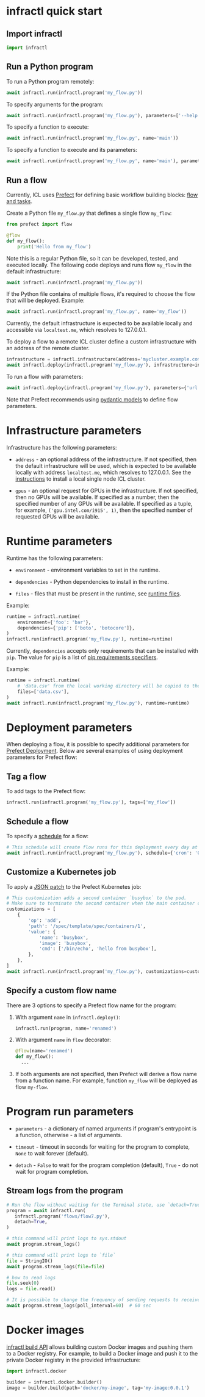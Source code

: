 # infractl quick start

## Import infractl

```python
import infractl
```

## Run a Python program

To run a Python program remotely:

```python
await infractl.run(infractl.program('my_flow.py'))
```

To specify arguments for the program:

```python
await infractl.run(infractl.program('my_flow.py'), parameters=['--help'])
```

To specify a function to execute:

```python
await infractl.run(infractl.program('my_flow.py', name='main'))
```

To specify a function to execute and its parameters:

```python
await infractl.run(infractl.program('my_flow.py', name='main'), parameters={'foo': 'bar'})
```

## Run a flow

Currently, ICL uses [Prefect](https://docs.prefect.io/) for defining basic workflow building blocks: [flow and tasks](https://docs.prefect.io/tutorials/first-steps/#flows-tasks-and-subflows).

Create a Python file `my_flow.py` that defines a single flow `my_flow`: 

```python
from prefect import flow

@flow
def my_flow():
    print('Hello from my_flow')
```

Note this is a regular Python file, so it can be developed, tested, and executed locally.
The following code deploys and runs flow `my_flow` in the default infrastructure:

```python
await infractl.run(infractl.program('my_flow.py'))
```

If the Python file contains of multiple flows, it's required to choose the flow that will be deployed.
Example:

```python
await infractl.run(infractl.program('my_flow.py', name='my_flow'))
```

Currently, the default infrastructure is expected to be available locally and accessible via `localtest.me`, which resolves to 127.0.0.1.

To deploy a flow to a remote ICL cluster define a custom infrastructure with an address of the remote cluster. 

```python
infrastructure = infractl.infrastructure(address='mycluster.example.com')
await infractl.deploy(infractl.program('my_flow.py'), infrastructure=infrastructure)
```

To run a flow with parameters:

```python
await infractl.deploy(infractl.program('my_flow.py'), parameters={'url': 'https://example.com'})
```

Note that Prefect recommends using [pydantic models](https://docs.prefect.io/concepts/flows/#parameters) to define flow parameters.

# Infrastructure parameters

Infrastructure has the following parameters:

* `address` - an optional address of the infrastructure.
If not specified, then the default infrastructure will be used, which is expected to be available locally with address `localtest.me`, which resolves to 127.0.0.1.
See the [instructions](kind.md) to install a local single node ICL cluster.

* `gpus` - an optional request for GPUs in the infrastructure.
If not specified, then no GPUs will be available.
If specified as a number, then the specified number of any GPUs will be available.
If specified as a tuple, for example, `('gpu.intel.com/i915', 1)`, then the specified number of requested GPUs will be available. 

# Runtime parameters

Runtime has the following parameters:

* `environment` - environment variables to set in the runtime.

* `dependencies` - Python dependencies to install in the runtime.

* `files` - files that must be present in the runtime, see [runtime files](icl-runtime-files.md). 

Example:

```python
runtime = infractl.runtime(
    environment={'foo': 'bar'},
    dependencies={'pip': ['boto', 'botocore']},
)
infractl.run(infractl.program('my_flow.py'), runtime=runtime)
```

Currently, `dependencies` accepts only requirements that can be installed with `pip`.
The value for `pip` is a list of [pip requirements specifiers](https://pip.pypa.io/en/stable/reference/requirement-specifiers/).

Example:

```python
runtime = infractl.runtime(
    # 'data.csv' from the local working directory will be copied to the runtime working directory 
    files=['data.csv'],
)
await infractl.run(infractl.program('my_flow.py'), runtime=runtime)
```

# Deployment parameters

When deploying a flow, it is possible to specify additional parameters for [Prefect Deployment](https://docs.prefect.io/2.10.21/api-ref/prefect/deployments/deployments/#prefect.deployments.deployments.Deployment).
Below are several examples of using deployment parameters for Prefect flow:

## Tag a flow

To add tags to the Prefect flow:

```python
infractl.run(infractl.program('my_flow.py'), tags=['my_flow'])
```

## Schedule a flow

To specify a [schedule](https://docs.prefect.io/2.10.21/concepts/schedules/) for a flow:

```python
# This schedule will create flow runs for this deployment every day at midnight.
await infractl.run(infractl.program('my_flow.py'), schedule={'cron': '0 0 * * *'})
```

## Customize a Kubernetes job

To apply a [JSON patch](https://jsonpatch.com/) to the Prefect Kubernetes job:

```python
# This customization adds a second container `busybox` to the pod.
# Make sure to terminate the second container when the main container completes!
customizations = [
    {
        'op': 'add',
        'path': '/spec/template/spec/containers/1',
        'value': {
            'name': 'busybox',
            'image': 'busybox',
            'cmd': ['/bin/echo', 'hello from busybox'],
        },
    },
]
await infractl.run(infractl.program('my_flow.py'), customizations=customizations)
```

## Specify a custom flow name

There are 3 options to specify a Prefect flow name for the program:

1. With argument `name` in `infractl.deploy()`:

   ```python
   infractl.run(program, name='renamed')
   ```

2. With argument `name` in `flow` decorator:

   ```python
   @flow(name='renamed')
   def my_flow():
     ...
   ```

3. If both arguments are not specified, then Prefect will derive a flow name from a function name.
   For example, function `my_flow` will be deployed as flow `my-flow`. 

# Program run parameters

* `parameters` - a dictionary of named arguments if program's entrypoint is a function,
  otherwise - a list of arguments. 

* `timeout` - timeout in seconds for waiting for the program to complete,
  `None` to wait forever (default).

* `detach` - `False` to wait for the program completion (default), `True` - do not wait for program completion.

## Stream logs from the program

 ```python
# Run the flow without waiting for the Terminal state, use `detach=True`
program = await infractl.run(
    infractl.program('flows/flow7.py'),
    detach=True,
)

# this command will print logs to sys.stdout
await program.stream_logs()

# this command will print logs to `file`
file = StringIO()
await program.stream_logs(file=file)

# how to read logs
file.seek(0)
logs = file.read()

# It is possible to change the frequency of sending requests to receive logs via `poll_interval`.
await program.stream_logs(poll_interval=60)  # 60 sec
```

# Docker images

[infractl build API](infractl-build.md) allows building custom Docker images and pushing them to a Docker registry.
For example, to build a Docker image and push it to the private Docker registry in the provided infrastructure:

```python
import infractl.docker

builder = infractl.docker.builder()
image = builder.build(path='docker/my-image', tag='my-image:0.0.1')
```
